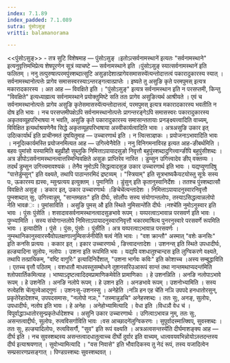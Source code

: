 ```yaml
---
index: 7.1.89
index_padded: 7.1.089
sutra: पुंसोऽसुङ्
vritti: balamanorama

---
```

<<पुंसोऽसुङ्>> - तत्र सुटि विशेषमाह — पुंसोऽसुङ् ।इतोऽत्सर्वनामस्थाने॑ इत्यतः "सर्वनामस्थाने" इत्यनुवृत्तिमभिप्रेत्य शेषपूरणेन सूत्रं व्याचष्टे — सर्वनामस्थाने इति ।पुंसोऽसुङ् स्यात्सर्वनामस्थाने॑ इति फलितम् । ननु तत्पुरुषात्परमपुंस्शब्दात्सुटि असुङादेशात्प्रागेवसमासस्ये॑त्यन्तोदात्तत्वं पकारादुकारस्य स्यात् । सर्वनामस्थानोत्पत्तेः प्रागेव समासस्वरस्याऽन्तरङ्गत्वात्प्राप्तेः । इष्यते तु असुङि कृते परमपुमस् इत्यत्र मकारादकारस्य । अत आह — विवक्षिते इति । "पुंसोऽसुङ्" इत्यत्र सर्वनामस्थान इति न परसप्तमी, किन्तु "विवक्षिते" इत्यध्याह्मत्य सर्वनामस्थाने प्रयोक्तुमिष्टे सति ततः प्रागेव असुङित्यर्थ आश्रीयते । एवं च सर्वनामस्थानोत्पत्तेः प्रागेव असुङि कृतेसमासस्ये॑त्यन्तोदात्तत्वं, परमपुमस् इत्यत्र मकारादकारस्य भवतीति न दोष इति भावः । नच परसप्तमीपक्षेऽपि सर्वनामस्थानोत्पत्तेः प्रागन्तरङ्गेऽपि समासस्वरः पकारादुकारस्य अकृतवव्यूहपरिभाषया न भवति, असुङि कृते पकारादुकारस्य समासान्ततायाः प्रनङ्क्ष्यत्त्वादिति वाच्यम्, विविक्षित इत्यर्थाश्रयणेनैव सिद्धे अकृतव्यूहपरिभाषाया अस्वीकार्यत्वादिति भावः । अत्रअसुङि उकार इत् उदित्कार्यार्थ॑ इति प्राचीनमतं दूषयितुमाह — उच्चारणार्थ इति । न त्वित्सञ्ज्ञकः । प्रयोजनाऽभावादिति भावः । ननूदित्कार्यमस्ति प्रयोजनमित्यत आह — उगित्त्वेनैवेति । ननु विनिगमनाविरह इत्यत आह-ङीबर्थमिति । बहवः पुमांसो यस्यामिति बहुव्रीहौ सुब्लुकि निमित्ताऽपायादसुङो निवृत्तौ बहुपुंस्शब्दादुगित्त्वान्ङीपि बहुपुंसीशब्दः । अत्र ङीपोऽसर्वनामस्थानत्वात्तस्मिन्विवक्षिते असुङः प्राप्तिरेव नास्ति । डुम्सुन उगित्त्वादेव ङीप् वक्तव्यः । तदर्थं डुम्सुन उगित्त्वमावश्यकं । तेनैव नुमोऽपि सिद्धत्वादसुङ उकार उच्चारणार्थ इति भावः । यद्यप्युणादिषु "पात्तेर्डुम्सुन्" इति वक्ष्यते, तथापि पाठान्तरमिदं द्रष्टव्यम् । "स्त्रियाम्" इति सूत्रभाष्यकैयटयोस्तु सूत्रेः सस्य पः, ऊकारस्य ह्यस्वः, म्सुन्प्रत्यय इत्युक्तम् । पुमानिति । डुंसुन् इति कृतानुस्वानिर्देशः । ततश्च पुंस्शब्दात्सौ विवक्षिते असुङ् । ङकार इत्, उकार उच्चारणार्थः ।ङिचेचे॑त्यन्तादेशः । निमित्ताऽपायादनुस्वारनिवृत्तौ पुम्स्शब्दात् सुः, उगित्त्वान्नुम्, "सान्तमहतः" इति दीर्घः, सोर्लोपः सस्य संयोगान्तलोपः, तस्याऽसिद्धत्वान्नलोपो नेति भाव#ः । पुमांसाविति । असुङि पुमस् औ इति स्थिते नुमिसान्ते॑ति दीर्घः ।नश्चे॑ति नुमोऽनुस्वार इति भावः । पुंसः पुंसेति । शसादावसर्वनामस्थानत्वादसुङभावे रूपम् । यय्परत्वाऽभावान्न परसवर्ण इति भावः । पुम्भ्यामिति । सस्य संयोगान्तलोपे निमित्ताऽपायादनुस्वारनिवृत्तौ भकारमाश्रित्य पुनरनुस्वारे परसवर्णे रूपमिति भावः । इत्यादीति । पुंसे । पुंसः, पुंसोः । पुंसीति । अत्र यय्परत्वाऽभावान्न परसवर्णः । नुम्स्थानिकानुस्वारस्यैवोपलक्षणात्नुम्विसर्जनीये॑ति षत्वं नेति भावः । "वश क्रान्तौ" अस्मात् "वशेः कनसिः" इति कनसि प्रत्ययः । ककार इत् । इकार उच्चारणार्थः , ङित्त्वादन्तादेशः । उशनन्स् इति स्थिते उपधादीर्घः, हल्ङ्यादिना सुलोपः, नलोपः । उशना इति रूपमिति भवः । यद्यपि वशधातुश्चान्दस इति लुग्विकरणे वक्ष्यते, तथापि तत्प्रायिकम्, "वष्टि वागुरिः" इत्यादिनिर्देशात्, "उशना भार्गवः कविः" इति कोशाच्च ।अस्य सम्बुद्धाविति । एतच्च वृत्तौ पठितम् । वशधातौ माधवस्तुसम्बोधने तूशनसरिउआरूपं सान्तं तथा नान्तमथाप्यदन्त॑मिति श्लोपवार्तिकमित्याह । भाष्याऽदृष्टत्वादिदमप्रामाणिकमेवेति प्रामाणिकाः । हे उशनन्निति । अनङि नलोपाऽभावे रूपम् । हे उशनेति । अनङि नलोपे रूपम् । हे उशन इति । अनङभावे रूपम् । उशनोभ्यामिति । सस्य रुत्वेहशि चे॑त्युत्त्वेआद्गुणः॑ । उशनःसु-उशनस्सु । अनेहेति ।नञि हन एह चे॑ति नञि उपपदे हनधातोरसुन्, प्रकृतेरेहादेशश्च, उपपदसमासः, "नलोपो नञः," "तस्मान्नुडचि" अनेहस्शब्दः । ततः सुः, अनङ्, सुलोपः, उपधादीर्घः, नलोप इति भावः । हे अनेहः । अनेहोभ्यामित्यादि । वेधा इति ।विधञौ वेध च॑ । विपूर्वाद्धाञ्धातोरसुन्प्रकृतेर्धादेशश्च । असुनि उकार उच्चारणार्थः । उगित्वाऽभावन्न नुम्, ततः सुः, असन्तत्वाद्दीर्घः, सुलोपः, रुत्वविसर्गाविति भावः ।वस आच्छादने॑लुग्विकरणः । सुपूर्वादस्मात्क्विप्, सुवस्शब्दः । ततः सुः, हल्ङ्यादिलोपः, रुत्वविसर्गौ, "सुव" इति रूपं वक्ष्यति । अत्रअत्वसन्तस्ये॑ति दीर्घमाशङ्क्य आह — दीर्घ इति । नच सुवस्शब्दस्य असन्तत्वादधातुत्वाच्च दीर्घो दुर्वार इति वाच्यम्, धात्ववयवभिन्नोयोऽस्तदन्तस्य दीर्घ इत्याश्रयणात् । सुवोभ्यामित्यादि । "वस निवासे" इति भौवादिकस्य तु नेदं रूपं, तस्य यजादित्वेन सम्प्रसारणप्रसङ्गात् । पिण्डग्रस्शब्दः सुवस्शब्दवत् ।